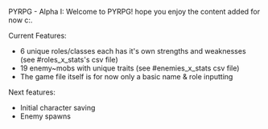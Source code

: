 PYRPG - Alpha I:
Welcome to PYRPG! hope you enjoy the content added for now c:.

Current Features:
- 6 unique roles/classes each has it's own strengths and weaknesses (see #roles_x_stats's csv file)
- 19 enemy~mobs with unique traits (see #enemies_x_stats csv file)
- The game file itself is for now only a basic name & role inputting

Next features:
- Initial character saving
- Enemy spawns
